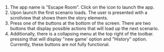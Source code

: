 1. The app name is "Escape Room". Click on the icon to launch the app.
2. Upon launch the first scenario loads. The user is presented with a scrollview that shows them the story elements. 
3. Press one of the buttons at the bottom of the screen. There are two buttons that display possible actions that will load up the next scenario.
4. Additionally, there is a collapsing menu at the top right of the toolbar. pressing that will display "new game' option and "History" option. Currently, these buttons are not fully functional.
